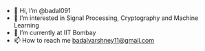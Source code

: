 - 👋 Hi, I’m @badal091
- 👀 I’m interested in Signal Processing, Cryptography and Machine Learning
- 🌱 I’m currently at IIT Bombay
- 📫 How to reach me badalvarshney11@gmail.com

<!---
badal091/badal091 is a ✨ special ✨ repository because its `README.md` (this file) appears on your GitHub profile.
You can click the Preview link to take a look at your changes.
--->

